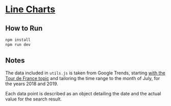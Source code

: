 # [Line Charts](https://codesandbox.io/s/svelte-line-charts-spuqv)

## How to Run

```bash
npm install
npm run dev
```

## Notes

The data included in `utils.js` is taken from Google Trends, starting [with the Tour de France topic](https://trends.google.com/trends/explore?q=%2Fm%2F07hn5) and tailoring the time range to the month of July, for the years 2018 and 2019.

Each data point is described as an object detailing the date and the actual value for the search result.
